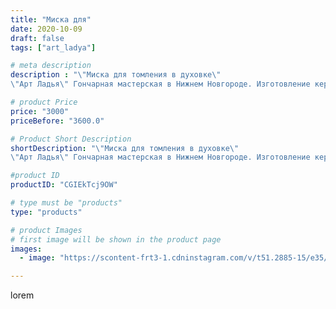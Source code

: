 ```yaml
---
title: "Миска для"
date: 2020-10-09
draft: false
tags: ["art_ladya"]

# meta description
description : "\"Миска для томления в духовке\" 
\"Арт Ладья\" Гончарная мастерская в Нижнем Новгороде. Изготовление керамики и мастер//-классы по обучению.  #гончар #исскуств"

# product Price
price: "3000"
priceBefore: "3600.0"

# Product Short Description
shortDescription: "\"Миска для томления в духовке\" 
\"Арт Ладья\" Гончарная мастерская в Нижнем Новгороде. Изготовление керамики и мастер//-классы по обучению.  #гончар #исскуство #наутилус #potter #ладья #керамикаручнаяработа #гончарнаямастерская #керамиканазаказ #handmade #garnish #керамика #гончарнаяпосуда #эксклюзивнаякерамика #painter #тажин #decor #ceramicar #pot #claygoods #restaurant #earthenware #ceramic #design #миска #ceramicart #decanter #carafe #clay #горшок #авторскаякерамика"

#product ID
productID: "CGIEkTcj9OW"

# type must be "products"
type: "products"

# product Images
# first image will be shown in the product page
images:
  - image: "https://scontent-frt3-1.cdninstagram.com/v/t51.2885-15/e35/121022553_337510187531636_3772388288081906926_n.jpg?_nc_ht=scontent-frt3-1.cdninstagram.com&_nc_cat=108&_nc_ohc=OkKHGssxpogAX9U3iDQ&edm=APU89FABAAAA&ccb=7-4&oh=6b80e827ab646099347d709d231939f0&oe=612BAB99&_nc_sid=86f79a&ig_cache_key=MjQxNjIwMTI4NzA1MTc2MDUzNA%3D%3D.2-ccb7-4"

---
```

lorem

